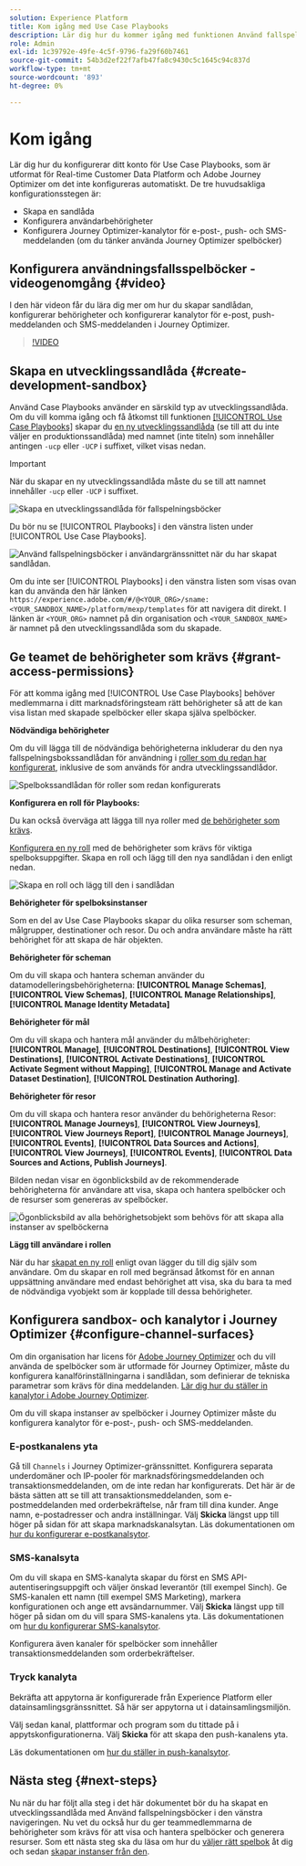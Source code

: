 ```yaml
---
solution: Experience Platform
title: Kom igång med Use Case Playbooks
description: Lär dig hur du kommer igång med funktionen Använd fallspelningsböcker.
role: Admin
exl-id: 1c39792e-49fe-4c5f-9796-fa29f60b7461
source-git-commit: 54b3d2ef22f7afb47fa8c9430c5c1645c94c837d
workflow-type: tm+mt
source-wordcount: '893'
ht-degree: 0%

---
```



# Kom igång

Lär dig hur du konfigurerar ditt konto för Use Case Playbooks, som är utformat för Real-time Customer Data Platform och Adobe Journey Optimizer om det inte konfigureras automatiskt. De tre huvudsakliga konfigurationsstegen är:

* Skapa en sandlåda
* Konfigurera användarbehörigheter
* Konfigurera Journey Optimizer-kanalytor för e-post-, push- och SMS-meddelanden (om du tänker använda Journey Optimizer spelböcker)

## Konfigurera användningsfallsspelböcker - videogenomgång {#video}

I den här videon får du lära dig mer om hur du skapar sandlådan, konfigurerar behörigheter och konfigurerar kanalytor för e-post, push-meddelanden och SMS-meddelanden i Journey Optimizer.

>[!VIDEO](https://video.tv.adobe.com/v/3426987?learn=on)

## Skapa en utvecklingssandlåda {#create-development-sandbox}

Använd Case Playbooks använder en särskild typ av utvecklingssandlåda. Om du vill komma igång och få åtkomst till funktionen [[!UICONTROL Use Case Playbooks]](/help/use-case-playbooks/playbooks/overview.md) skapar du [en ny utvecklingssandlåda](/help/sandboxes/ui/user-guide.md#create) (se till att du inte väljer en produktionssandlåda) med namnet (inte titeln) som innehåller antingen `-ucp` eller `-UCP` i suffixet, vilket visas nedan.

>[!IMPORTANT]
>
>När du skapar en ny utvecklingssandlåda måste du se till att namnet innehåller `-ucp` eller `-UCP` i suffixet.


![Skapa en utvecklingssandlåda för fallspelningsböcker](/help/use-case-playbooks/assets/playbooks/get-started/create-sandbox-ucp.png)

Du bör nu se [!UICONTROL Playbooks] i den vänstra listen under [!UICONTROL Use Case Playbooks].

![Använd fallspelningsböcker i användargränssnittet när du har skapat sandlådan.](/help/use-case-playbooks/assets/playbooks/get-started/ucp-sandbox-in-ui.png)

Om du inte ser [!UICONTROL Playbooks] i den vänstra listen som visas ovan kan du använda den här länken `https://experience.adobe.com/#/@<YOUR_ORG>/sname:<YOUR_SANDBOX_NAME>/platform/mexp/templates` för att navigera dit direkt. I länken är `<YOUR_ORG>` namnet på din organisation och `<YOUR_SANDBOX_NAME>` är namnet på den utvecklingssandlåda som du skapade.

## Ge teamet de behörigheter som krävs {#grant-access-permissions}

För att komma igång med [!UICONTROL Use Case Playbooks] behöver medlemmarna i ditt marknadsföringsteam rätt behörigheter så att de kan visa listan med skapade spelböcker eller skapa själva spelböcker.

**Nödvändiga behörigheter**

Om du vill lägga till de nödvändiga behörigheterna inkluderar du den nya fallspelningsbokssandlådan för användning i [roller som du redan har konfigurerat](/help/access-control/abac/ui/permissions.md#managing-sandboxes-for-role), inklusive de som används för andra utvecklingssandlådor.

![Spelbokssandlådan för roller som redan konfigurerats](/help/use-case-playbooks/assets/playbooks/get-started/permissions-to-existing-roles.png)

**Konfigurera en roll för Playbooks:**

Du kan också överväga att lägga till nya roller med [de behörigheter som krävs](/help/access-control/home.md#sandboxes-and-permissions).

[Konfigurera en ny roll](/help/access-control/abac/ui/permissions.md) med de behörigheter som krävs för viktiga spelboksuppgifter. Skapa en roll och lägg till den nya sandlådan i den enligt nedan.

![Skapa en roll och lägg till den i sandlådan](/help/use-case-playbooks/assets/playbooks/get-started/create-new-role.png)

**Behörigheter för spelboksinstanser**

Som en del av Use Case Playbooks skapar du olika resurser som scheman, målgrupper, destinationer och resor. Du och andra användare måste ha rätt behörighet för att skapa de här objekten.

**Behörigheter för scheman**

Om du vill skapa och hantera scheman använder du datamodelleringsbehörigheterna: **[!UICONTROL Manage Schemas]**, **[!UICONTROL View Schemas]**, **[!UICONTROL Manage Relationships]**, **[!UICONTROL Manage Identity Metadata]**

**Behörigheter för mål**

Om du vill skapa och hantera mål använder du målbehörigheter: **[!UICONTROL Manage]**, **[!UICONTROL Destinations]**, **[!UICONTROL View Destinations]**, **[!UICONTROL Activate Destinations]**, **[!UICONTROL Activate Segment without Mapping]**, **[!UICONTROL Manage and Activate Dataset Destination]**, **[!UICONTROL Destination Authoring]**.

**Behörigheter för resor**

Om du vill skapa och hantera resor använder du behörigheterna Resor: **[!UICONTROL Manage Journeys]**, **[!UICONTROL View Journeys]**, **[!UICONTROL View Journeys Report]**, **[!UICONTROL Manage Journeys]**, **[!UICONTROL Events]**, **[!UICONTROL Data Sources and Actions]**, **[!UICONTROL View Journeys]**, **[!UICONTROL Events]**, **[!UICONTROL Data Sources and Actions, Publish Journeys]**.

Bilden nedan visar en ögonblicksbild av de rekommenderade behörigheterna för användare att visa, skapa och hantera spelböcker och de resurser som genereras av spelböcker.

![Ögonblicksbild av alla behörighetsobjekt som behövs för att skapa alla instanser av spelböckerna](/help/use-case-playbooks/assets/playbooks/get-started/permission-snapshot.png)

**Lägg till användare i rollen**

När du har [skapat en ny roll](/help/access-control/abac/ui/permissions.md#managing-users-for-role) enligt ovan lägger du till dig själv som användare. Om du skapar en roll med begränsad åtkomst för en annan uppsättning användare med endast behörighet att visa, ska du bara ta med de nödvändiga vyobjekt som är kopplade till dessa behörigheter.

## Konfigurera sandbox- och kanalytor i Journey Optimizer {#configure-channel-surfaces}

Om din organisation har licens för [Adobe Journey Optimizer](https://experienceleague.adobe.com/docs/journey-optimizer/using/ajo-home.html) och du vill använda de spelböcker som är utformade för Journey Optimizer, måste du konfigurera kanalförinställningarna i sandlådan, som definierar de tekniska parametrar som krävs för dina meddelanden. [Lär dig hur du ställer in kanalytor i Adobe Journey Optimizer](https://experienceleague.adobe.com/docs/journey-optimizer/using/configuration/channel-surfaces.html).

Om du vill skapa instanser av spelböcker i Journey Optimizer måste du konfigurera kanalytor för e-post-, push- och SMS-meddelanden.

### E-postkanalens yta

Gå till `Channels` i Journey Optimizer-gränssnittet. Konfigurera separata underdomäner och IP-pooler för marknadsföringsmeddelanden och transaktionsmeddelanden, om de inte redan har konfigurerats. Det här är de bästa sätten att se till att transaktionsmeddelanden, som e-postmeddelanden med orderbekräftelse, når fram till dina kunder. Ange namn, e-postadresser och andra inställningar. Välj **Skicka** längst upp till höger på sidan för att skapa marknadskanalsytan. Läs dokumentationen om [hur du konfigurerar e-postkanalsytor](https://experienceleague.adobe.com/docs/journey-optimizer/using/email/configure-email/email-settings.html).

### SMS-kanalsyta

Om du vill skapa en SMS-kanalyta skapar du först en SMS API-autentiseringsuppgift och väljer önskad leverantör (till exempel Sinch). Ge SMS-kanalen ett namn (till exempel SMS Marketing), markera konfigurationen och ange ett avsändarnummer. Välj **Skicka** längst upp till höger på sidan om du vill spara SMS-kanalens yta. Läs dokumentationen om [hur du konfigurerar SMS-kanalsytor](https://experienceleague.adobe.com/docs/journey-optimizer/using/sms/sms-configuration.html?lang=en#message-preset-sms).

Konfigurera även kanaler för spelböcker som innehåller transaktionsmeddelanden som orderbekräftelser.

### Tryck kanalyta

Bekräfta att appytorna är konfigurerade från Experience Platform eller datainsamlingsgränssnittet. Så här ser appytorna ut i datainsamlingsmiljön.

<!-- ![App surfaces in Data collections](/help/use-case-playbooks/assets/playbooks/get-started/.png) -->

Välj sedan kanal, plattformar och program som du tittade på i appytskonfigurationerna. Välj **Skicka** för att skapa den push-kanalens yta.

Läs dokumentationen om [hur du ställer in push-kanalsytor](https://experienceleague.adobe.com/docs/journey-optimizer/using/push/push-config/push-configuration.html).

## Nästa steg {#next-steps}

Nu när du har följt alla steg i det här dokumentet bör du ha skapat en utvecklingssandlåda med Använd fallspelningsböcker i den vänstra navigeringen. Nu vet du också hur du ger teammedlemmarna de behörigheter som krävs för att visa och hantera spelböcker och generera resurser. Som ett nästa steg ska du läsa om hur du [väljer rätt spelbok](/help/use-case-playbooks/playbooks/choose.md) åt dig och sedan [skapar instanser från den](/help/use-case-playbooks/playbooks/create-share-reuse.md).
